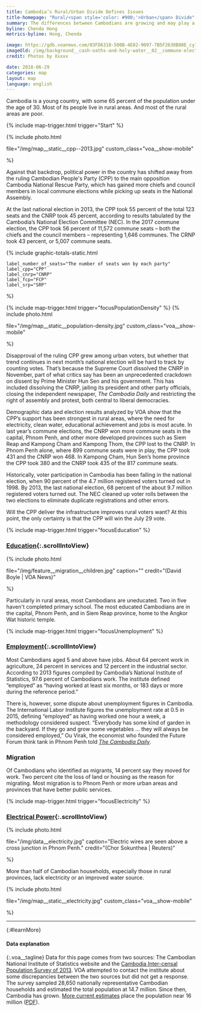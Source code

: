 ```yaml
---
title: Cambodia’s Rural/Urban Divide Defines Issues
title-homepage: "Rural/<span style='color: #900;'>Urban</span> Divide"
summary: The differences between Cambodians are growing and may play a role in the July 29 election.
byline: Chenda Hong
metrics-byline: Hong, Chenda

image: https://gdb.voanews.com/03FD6310-500B-4E02-9097-7B5F2630B80E_cy10_w1023_r0_s.jpg
imageOld: /img/background__cash-oaths-and-holy-water__02__commune-election.jpg
credit: Photos by Xxxxx

date: 2018-06-29
categories: map
layout: map
language: english
---
```



Cambodia is a young country, with some 65 percent of the population under the age of 30. Most of its people live in rural areas. And most of the rural areas are poor.

{% 
	include map-trigger.html
	trigger="Start"
%}


{%  include photo.html

file="/img/map__static__cpp--2013.jpg"
custom_class="voa__show-mobile"

%}



Against that backdrop, political power in the country has shifted away from the ruling Cambodian People's Party (CPP) to the main opposition Cambodia National Rescue Party, which has gained more chiefs and council members in local commune elections while picking up seats in the National Assembly.

At the last national election in 2013, the CPP took 55 percent of the total 123 seats and the CNRP took 45 percent, according to results tabulated by the Cambodia’s National Election Committee (NEC). In the 2017 commune election, the CPP took 56 percent of 11,572 commune seats – both the chiefs and the council members – representing 1,646 communes. The CRNP took 43 percent, or 5,007 commune seats.




{% include graphic-totals-static.html 

	label_number_of_seats="The number of seats won by each party"
	label_cpp="CPP"
	label_cnrp="CNRP"
	label_fcp="FCP"
	label_srp="SRP"

%}

{% 
	include map-trigger.html
	trigger="focusPopulationDensity"
%}
{%  include photo.html

file="/img/map__static__population-density.jpg"
custom_class="voa__show-mobile"

%}



Disapproval of the ruling CPP grew among urban voters, but whether that trend continues in next month’s national election will be hard to track by counting votes. That’s because the Supreme Court dissolved the CNRP in November, part of what critics say has been an unprecedented crackdown on dissent by Prime Minister Hun Sen and his government. This has included dissolving the CNRP, jailing its president and other party officials, closing the independent newspaper, <em>The Cambodia Daily</em> and restricting the right of assembly and protest, both central to liberal democracies.

Demographic data and election results analyzed by VOA show that the CPP’s support has been strongest in rural areas, where the need for electricity, clean water, educational achievement and jobs is most acute. In last year’s commune elections, the CNRP won more commune seats in the capital, Phnom Penh, and other more developed provinces such as Siem Reap and Kampong Cham and Kampong Thom, the CPP lost to the CNRP. In Phnom Penh alone, where 899 commune seats were in play, the CPP took 431 and the CNRP won 468. In Kampong Cham, Hun Sen’s home province the CPP took 380 and the CNRP took 435 of the 817 commune seats.

Historically, voter participation in Cambodia has been falling in the national election, when 90 percent of the 4.7 million registered voters turned out in 1998. By 2013, the last national election, 68 percent of the about 9.7 million registered voters turned out.  The NEC cleaned up voter rolls between the two elections to eliminate duplicate registrations and other errors.

Will the CPP deliver the infrastructure improves rural voters want? At this point, the only certainty is that the CPP will win the July 29 vote.









{% 
	include map-trigger.html
	trigger="focusEducation"
%}

### [Education](#education){:.scrollIntoView} ###

{%  include photo.html

file="/img/feature__migration__children.jpg"
caption=""
credit="(David Boyle | VOA News)"

%}

Particularly in rural areas, most Cambodians are uneducated. Two in five haven't completed primary school. The most educated Cambodians are in the capital, Phnom Penh, and in Siem Reap province, home to the Angkor Wat historic temple.










{% 
	include map-trigger.html
	trigger="focusUnemployment"
%}

### [Employment](#employment){:.scrollIntoView} ###

Most Cambodians aged 5 and above have jobs. About 64 percent work in agriculture, 24 percent in services and 12 percent in the industrial sector. According to 2013 figures compiled by Cambodia’s National Institute of Statistics, 97.6 percent of Cambodians work. The institute defined “employed” as “having worked at least six months, or 183 days or more during the reference period.”

There is, however, some dispute about unemployment figures in Cambodia. The International Labor Institute figures the unemployment rate at 0.5 in 2015, defining “employed” as having worked one hour a week, a methodology considered suspect. “Everybody has some kind of garden in the backyard. If they go and grow some vegetables … they will always be considered employed,” Ou Virak, the economist who founded the Future Forum think tank in Phnom Penh told <em>[The  Cambodia Daily](https://www.cambodiadaily.com/editors-choice/cambodias-low-jobless-rate-hides-harsh-reality-106803/)</em>.








### Migration ###

Of Cambodians who identified as migrants, 14 percent say they moved for work. Two percent cite the loss of land or housing as the reason for migrating. Most migration is to Phnom Penh or more urban areas and provinces that have better public services.





{% 
	include map-trigger.html
	trigger="focusElectricity"
%}




### [Electrical Power](#electrical-power){:.scrollIntoView} ###



{%  include photo.html

file="/img/data__electricity.jpg"
caption="Electric wires are seen above a cross junction in Phnom Penh."
credit="(Chor Sokunthea | Reuters)"

%}



More than half of Cambodian households, especially those in rural provinces, lack electricity or an improved water source.



{%  include photo.html

file="/img/map__static__electricity.jpg"
custom_class="voa__show-mobile"

%}





---

{:#learnMore}
#### Data explanation ####

{:.voa__tagline}
Data for this page comes from two sources: The Cambodian National Institute of Statistics website and the [Cambodia Inter-censal Population Survey of 2013](https://www.nis.gov.kh/index.php/en/23-cis/47-cambodia-inter-censal-survey). VOA attempted to contact the institute about some discrepancies between the two sources but did not get a response. The survey sampled 28,650 nationally representative Cambodian households and estimated the total population at 14.7 million. Since then, Cambodia has grown. [More current estimates](https://opendevelopmentcambodia.net/profiles/access-to-public-service/civil-status/) place the population near 16 million ([PDF](https://www.nis.gov.kh/nis/CSES/Final%20Report%20CSES%202016.pdf)).


